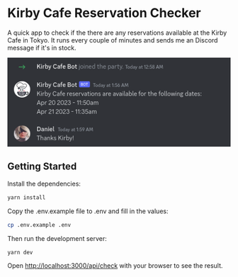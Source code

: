 # Kirby Cafe Reservation Checker

A quick app to check if the there are any reservations available at the Kirby Cafe in Tokyo. It runs every couple of minutes and sends me an Discord message if it's in stock.

![Example Image](example.png)

## Getting Started

Install the dependencies:

```bash
yarn install
```

Copy the .env.example file to .env and fill in the values:

```bash
cp .env.example .env
```

Then run the development server:

```bash
yarn dev
```

Open [http://localhost:3000/api/check](http://localhost:3000/api/check) with your browser to see the result.
